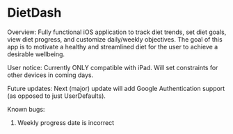 # DietDash

Overview: Fully functional iOS application to track diet trends, set diet goals, view diet progress, and customize daily/weekly objectives. The goal of this app is to motivate a healthy and streamlined diet for the user to achieve a desirable wellbeing.

User notice: Currently ONLY compatible with iPad. Will set constraints for other devices in coming days.

Future updates: Next (major) update will add Google Authentication support (as opposed to just UserDefaults). 

Known bugs:
1) Weekly progress date is incorrect
